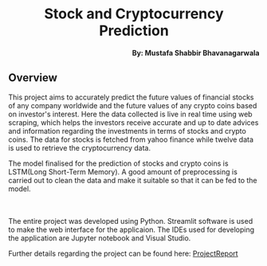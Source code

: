 <h1 align="center">Stock and Cryptocurrency Prediction </h1>

<p align="right"><b>By: Mustafa Shabbir Bhavanagarwala</b></p>

## Overview
<p>This project aims to accurately predict the future values of financial stocks of any company worldwide and the future values of any
crypto coins based on investor's interest. Here the data collected is live in real time using web scraping, which helps the investors receive accurate and up to date advices and information regarding the investments in terms of stocks and crypto coins. The data for stocks is fetched from yahoo finance while twelve data is used to retrieve the cryptocurrency data.</p>

<p>The model finalised for the prediction of stocks and crypto coins is LSTM(Long Short-Term Memory). A good amount of preprocessing is carried out to clean the data and make it suitable so that it can be fed to the model.<p>
<br>
<br>
The entire project was developed using Python. Streamlit software is used to make the web interface for the applicaion. The IDEs used for developing the application are Jupyter notebook and Visual Studio.

Further details regarding the project can be found here: [ProjectReport](FinalReport.pdf)

</p>